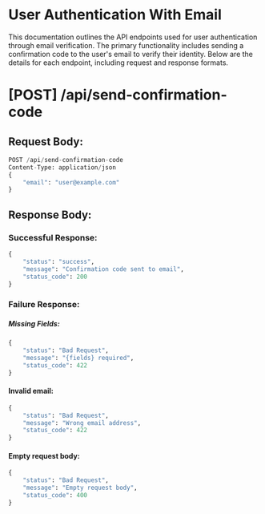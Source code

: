 # User Authentication With Email
This documentation outlines the API endpoints used for user authentication through email verification. The primary functionality includes sending a confirmation code to the user's email to verify their identity. Below are the details for each endpoint, including request and response formats.

# [POST] /api/send-confirmation-code
## Request Body:

```python
POST /api/send-confirmation-code
Content-Type: application/json
{
    "email": "user@example.com"
}
```

## Response Body:
### Successful Response:
```python
{
    "status": "success",
    "message": "Confirmation code sent to email",
    "status_code": 200
}
```
### Failure Response:
##### Missing Fields:
```python
{
    "status": "Bad Request",
    "message": "{fields} required",
    "status_code": 422
}
```

#### Invalid email:
```python
{
    "status": "Bad Request",
    "message": "Wrong email address",
    "status_code": 422
}
```

#### Empty request body:
```python
{
    "status": "Bad Request",
    "message": "Empty request body",
    "status_code": 400
}
```